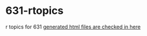 # 631-rtopics
r topics for 631
[generated html files are checked in here](https://abecode.github.io/631-rtopics/)
